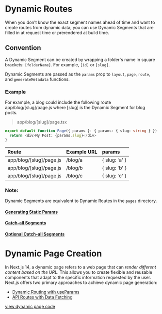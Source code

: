 # Dynamic Routes
When you don't know the exact segment names ahead of time and want to create routes from dynamic data, you can use Dynamic Segments that are filled in at request time or prerendered at build time.

## Convention
A Dynamic Segment can be created by wrapping a folder's name in square brackets: `[folderName]`. For example, `[id]` or `[slug]`.

Dynamic Segments are passed as the `params` prop to `layout`, `page`, `route`, and `generateMetadata` functions.

### Example
For example, a blog could include the following route app/blog/[slug]/page.js where [slug] is the Dynamic Segment for blog posts.

> app/blog/[slug]/page.tsx
```typescript
export default function Page({ params }: { params: { slug: string } }) {
  return <div>My Post: {params.slug}</div>
}
```

Route            	           |  Example URL    |    params     
| :------------------------- | :-------------- | :------------------ |
app/blog/[slug]/page.js	     |     /blog/a     |	{ slug: 'a'      }
app/blog/[slug]/page.js	     |     /blog/b     |	{ slug: 'b'      }
app/blog/[slug]/page.js	     |     /blog/c     |	{ slug: 'c'      }

### Note:
Dynamic Segments are equivalent to Dynamic Routes in the `pages` directory.

#### [Generating Static Params](https://nextjs.org/docs/app/building-your-application/routing/dynamic-routes#generating-static-params)
#### [Catch-all Segments](https://nextjs.org/docs/app/building-your-application/routing/dynamic-routes#catch-all-segments)
#### [Optional Catch-all Segments](https://nextjs.org/docs/app/building-your-application/routing/dynamic-routes#optional-catch-all-segments)


# Dynamic Page Creation
In Next.js 14, a dynamic page refers to a web page that can *render different content based on the URL*. This allows you to create flexible and reusable components that adapt to the specific information requested by the user. Next.js offers two primary approaches to achieve dynamic page generation:

* [Dynamic Routing with useParams](/step12_params/README.md#useparams-hook-client-side)
* [API Routes with Data Fetching](/step12_params/README.md#filename-based-access-server-side)

[view dynamic page code](/step10_dynamic-routes/src/app/products/[product]/page.tsx)